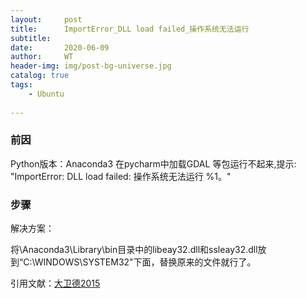 ```yaml
---
layout:     post
title:      ImportError_DLL load failed_操作系统无法运行
subtitle:   
date:       2020-06-09
author:     WT
header-img: img/post-bg-universe.jpg
catalog: true
tags:
    - Ubuntu
    
---
```



### 前因 ###

Python版本：Anaconda3
在pycharm中加载GDAL 等包运行不起来,提示: "ImportError: DLL load failed: 操作系统无法运行 %1。"



  
### 步骤 ###

解决方案：

将\Anaconda3\Library\bin目录中的libeay32.dll和ssleay32.dll放到“C:\\WINDOWS\SYSTEM32\"下面，替换原来的文件就行了。

引用文献：[大卫德2015](https://zhuanlan.zhihu.com/p/32863888)  